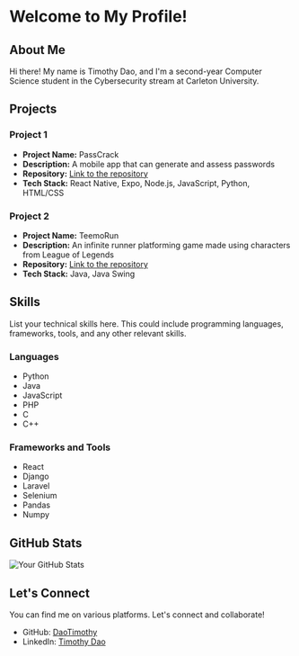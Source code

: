 # Welcome to My Profile!
## About Me

Hi there! My name is Timothy Dao, and I'm a second-year Computer Science student in the Cybersecurity stream at Carleton University. 

## Projects

### Project 1

- **Project Name:** PassCrack
- **Description:** A mobile app that can generate and assess passwords
- **Repository:** [Link to the repository](https://github.com/DanialMcIntyre/conuhack-cse-challenge)
- **Tech Stack:** React Native, Expo, Node.js, JavaScript, Python, HTML/CSS
  
### Project 2

- **Project Name:** TeemoRun
- **Description:** An infinite runner platforming game made using characters from League of Legends
- **Repository:** [Link to the repository](https://github.com/DaoTimothy/Teemo-Run)
- **Tech Stack:** Java, Java Swing

## Skills

List your technical skills here. This could include programming languages, frameworks, tools, and any other relevant skills.
### Languages
- Python
- Java
- JavaScript
- PHP
- C
- C++

### Frameworks and Tools
- React
- Django
- Laravel
- Selenium
- Pandas
- Numpy

## GitHub Stats

![Your GitHub Stats](https://github-readme-stats.vercel.app/api?username=DaoTimothy&show_icons=true&count_private=true&hide=prs,issues,contribs&hide_title=true&hide_rank=true)

## Let's Connect

You can find me on various platforms. Let's connect and collaborate!

- GitHub: [DaoTimothy](https://github.com/DaoTimothy)
- LinkedIn: [Timothy Dao](https://www.linkedin.com/in/timothy-dao/)
